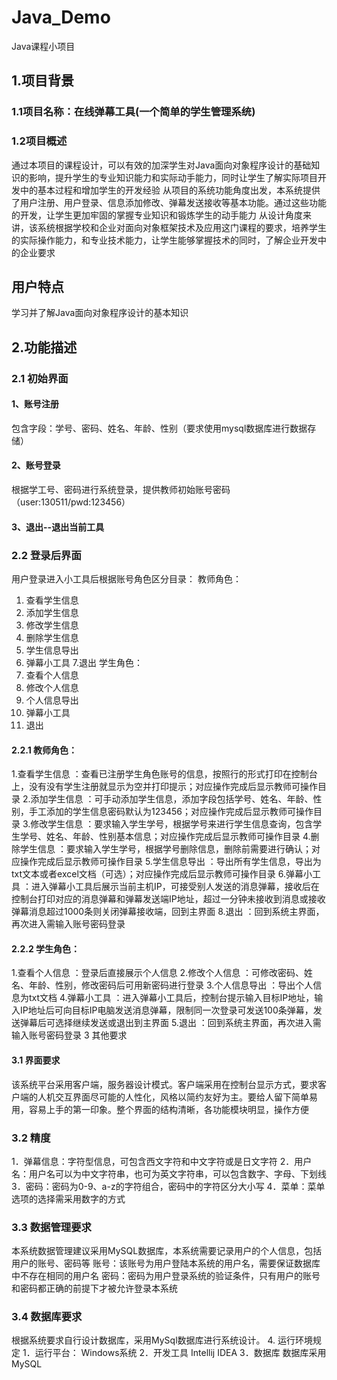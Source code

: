 # Java_Demo
Java课程小项目

## 1.项目背景
### 1.1项目名称：在线弹幕工具(一个简单的学生管理系统)

### 1.2项目概述
通过本项目的课程设计，可以有效的加深学生对Java面向对象程序设计的基础知识的影响，提升学生的专业知识能力和实际动手能力，同时让学生了解实际项目开发中的基本过程和增加学生的开发经验
从项目的系统功能角度出发，本系统提供了用户注册、用户登录、信息添加修改、弹幕发送接收等基本功能。通过这些功能的开发，让学生更加牢固的掌握专业知识和锻炼学生的动手能力
从设计角度来讲，该系统根据学校和企业对面向对象框架技术及应用这门课程的要求，培养学生的实际操作能力，和专业技术能力，让学生能够掌握技术的同时，了解企业开发中的企业要求	
## 用户特点
学习并了解Java面向对象程序设计的基本知识
## 2.功能描述
### 2.1  初始界面
#### 1、账号注册
包含字段：学号、密码、姓名、年龄、性别（要求使用mysql数据库进行数据存储）
#### 2、账号登录
根据学工号、密码进行系统登录，提供教师初始账号密码（user:130511/pwd:123456）
#### 3、退出--退出当前工具
### 2.2  登录后界面
用户登录进入小工具后根据账号角色区分目录： 
教师角色：
1. 查看学生信息 
2. 添加学生信息 
3. 修改学生信息 
4. 删除学生信息 
5. 学生信息导出 
6. 弹幕小工具 
7.退出
学生角色： 
1. 查看个人信息 
2. 修改个人信息 
3. 个人信息导出
4. 弹幕小工具 
5. 退出
#### 2.2.1 教师角色：
1.查看学生信息 ：查看已注册学生角色账号的信息，按照行的形式打印在控制台上，没有没有学生注册就显示为空并打印提示；对应操作完成后显示教师可操作目录
2.添加学生信息 ：可手动添加学生信息，添加字段包括学号、姓名、年龄、性别，手工添加的学生信息密码默认为123456；对应操作完成后显示教师可操作目录
3.修改学生信息 ：要求输入学生学号，根据学号来进行学生信息查询，包含学生学号、姓名、年龄、性别基本信息；对应操作完成后显示教师可操作目录
4.删除学生信息 ：要求输入学生学号，根据学号删除信息，删除前需要进行确认；对应操作完成后显示教师可操作目录
5.学生信息导出 ：导出所有学生信息，导出为txt文本或者excel文档（可选）；对应操作完成后显示教师可操作目录
6.弹幕小工具 ：进入弹幕小工具后展示当前主机IP，可接受别人发送的消息弹幕，接收后在控制台打印对应的消息弹幕和弹幕发送端IP地址，超过一分钟未接收到消息或接收弹幕消息超过1000条则关闭弹幕接收端，回到主界面
8.退出 ：回到系统主界面，再次进入需输入账号密码登录
#### 2.2.2 学生角色：
1.查看个人信息 ：登录后直接展示个人信息
2.修改个人信息 ：可修改密码、姓名、年龄、性别，修改密码后可用新密码进行登录
3.个人信息导出 ：导出个人信息为txt文档
4.弹幕小工具 ：进入弹幕小工具后，控制台提示输入目标IP地址，输入IP地址后可向目标IP电脑发送消息弹幕，限制同一次登录可发送100条弹幕，发送弹幕后可选择继续发送或退出到主界面
5.退出 ：回到系统主界面，再次进入需输入账号密码登录
3  其他要求
#### 3.1  界面要求
该系统平台采用客户端，服务器设计模式。客户端采用在控制台显示方式，要求客户端的人机交互界面尽可能的人性化，风格以简约友好为主。要给人留下简单易用，容易上手的第一印象。整个界面的结构清晰，各功能模块明显，操作方便
### 3.2  精度
1．弹幕信息：字符型信息，可包含西文字符和中文字符或是日文字符
2．用户名：用户名可以为中文字符串，也可为英文字符串，可以包含数字、字母、下划线
3．密码：密码为0-9、a-z的字符组合，密码中的字符区分大小写
4．菜单：菜单选项的选择需采用数字的方式
### 3.3  数据管理要求
本系统数据管理建议采用MySQL数据库，本系统需要记录用户的个人信息，包括用户的账号、密码等
账号：该账号为用户登陆本系统的用户名，需要保证数据库中不存在相同的用户名
密码：密码为用户登录系统的验证条件，只有用户的账号和密码都正确的前提下才被允许登录本系统
### 3.4  数据库要求
根据系统要求自行设计数据库，采用MySql数据库进行系统设计。
4.  运行环境规定
1．运行平台：
   Windows系统
2．开发工具
   Intellij IDEA
3．数据库
   数据库采用MySQL


